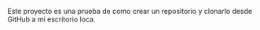 Este proyecto es una prueba de como crear un repositorio y clonarlo desde GitHub a mi escritorio loca.